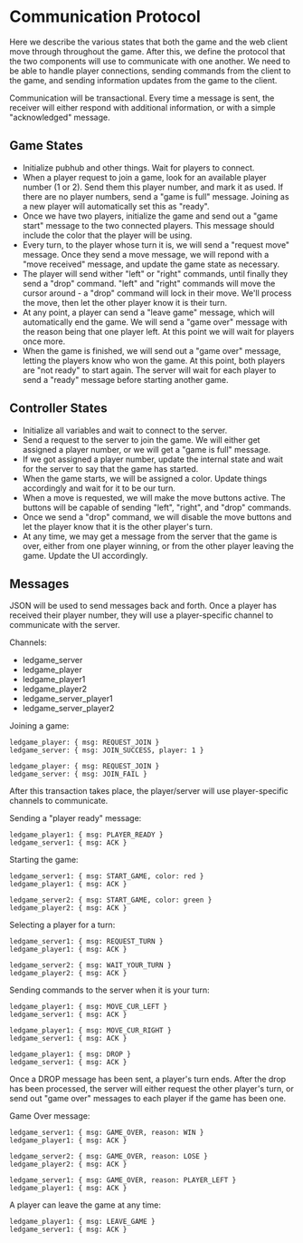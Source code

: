 # Communication Protocol

Here we describe the various states that both the game and the web client move through throughout
the game. After this, we define the protocol that the two components will use to communicate with
one another. We need to be able to handle player connections, sending commands from the client to
the game, and sending information updates from the game to the client.

Communication will be transactional. Every time a message is sent, the receiver will either respond
with additional information, or with a simple "acknowledged" message.

## Game States

* Initialize pubhub and other things. Wait for players to connect.
* When a player request to join a game, look for an available player number (1 or 2). Send them
  this player number, and mark it as used. If there are no player numbers, send a "game is full"
  message. Joining as a new player will automatically set this as "ready".
* Once we have two players, initialize the game and send out a "game start" message to the two
  connected players. This message should include the color that the player will be using.
* Every turn, to the player whose turn it is, we will send a "request move" message. Once they send
  a move message, we will repond with a "move received" message, and update the game state as
  necessary.
* The player will send wither "left" or "right" commands, until finally they send a "drop" command.
  "left" and "right" commands will move the cursor around - a "drop" command will lock in their
  move. We'll process the move, then let the other player know it is their turn.
* At any point, a player can send a "leave game" message, which will automatically end the game.
  We will send a "game over" message with the reason being that one player left. At this point we
  will wait for players once more.
* When the game is finished, we will send out a "game over" message, letting the players know who
  won the game. At this point, both players are "not ready" to start again. The server will wait
  for each player to send a "ready" message before starting another game.


## Controller States

* Initialize all variables and wait to connect to the server.
* Send a request to the server to join the game. We will either get assigned a player number, or we
  will get a "game is full" message.
* If we got assigned a player number, update the internal state and wait for the server to say that
  the game has started.
* When the game starts, we will be assigned a color. Update things accordingly and wait for it to
  be our turn.
* When a move is requested, we will make the move buttons active. The buttons will be capable of
  sending "left", "right", and "drop" commands.
* Once we send a "drop" command, we will disable the move buttons and let the player know that it
  is the other player's turn.
* At any time, we may get a message from the server that the game is over, either from one player
  winning, or from the other player leaving the game. Update the UI accordingly.

## Messages

JSON will be used to send messages back and forth. Once a player has received their player number,
they will use a player-specific channel to communicate with the server.

Channels:
* ledgame_server
* ledgame_player
* ledgame_player1
* ledgame_player2
* ledgame_server_player1
* ledgame_server_player2

Joining a game:
```
ledgame_player: { msg: REQUEST_JOIN }
ledgame_server: { msg: JOIN_SUCCESS, player: 1 }

ledgame_player: { msg: REQUEST_JOIN }
ledgame_server: { msg: JOIN_FAIL }
```

After this transaction takes place, the player/server will use player-specific channels to
communicate.

Sending a "player ready" message:
```
ledgame_player1: { msg: PLAYER_READY }
ledgame_server1: { msg: ACK }
```

Starting the game:
```
ledgame_server1: { msg: START_GAME, color: red }
ledgame_player1: { msg: ACK }

ledgame_server2: { msg: START_GAME, color: green }
ledgame_player2: { msg: ACK }
```

Selecting a player for a turn:
```
ledgame_server1: { msg: REQUEST_TURN }
ledgame_player1: { msg: ACK }

ledgame_server2: { msg: WAIT_YOUR_TURN }
ledgame_player2: { msg: ACK }
```

Sending commands to the server when it is your turn:
```
ledgame_player1: { msg: MOVE_CUR_LEFT }
ledgame_server1: { msg: ACK }

ledgame_player1: { msg: MOVE_CUR_RIGHT }
ledgame_server1: { msg: ACK }

ledgame_player1: { msg: DROP }
ledgame_server1: { msg: ACK }
```

Once a DROP message has been sent, a player's turn ends. After the drop has been processed, the
server will either request the other player's turn, or send out "game over" messages to each player
if the game has been one.

Game Over message:
```
ledgame_server1: { msg: GAME_OVER, reason: WIN }
ledgame_player1: { msg: ACK }

ledgame_server2: { msg: GAME_OVER, reason: LOSE }
ledgame_player2: { msg: ACK }

ledgame_server1: { msg: GAME_OVER, reason: PLAYER_LEFT }
ledgame_player1: { msg: ACK }
```

A player can leave the game at any time:
```
ledgame_player1: { msg: LEAVE_GAME }
ledgame_server1: { msg: ACK }
```